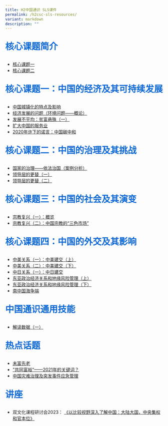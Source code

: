 ```yaml
---
title: H2中国通识 SLS课件
permalink: /h2csc-sls-resources/
variant: markdown
description: ""
---
```

<p style="color: #0C69D5; font-family: kai; font-size: 28px; font-weight: bold">核心课题简介</p>

*  [核心课题一](https://vle.learning.moe.edu.sg/moe-library/lesson/view/02971279-e1c6-4f6b-a507-762a449dd4cd/cover)
*  [核心课题二](https://vle.learning.moe.edu.sg/moe-library/lesson/view/8955f220-106c-40e2-9a47-747e746145c9/cover)

<p style="color: #0C69D5; font-family: kai; font-size: 28px; font-weight: bold">核心课题一：中国的经济及其可持续发展</p>

* [中国城镇化的特点及影响](https://vle.learning.moe.edu.sg/moe-library/lesson/view/168d25bc-c35f-4004-a2d5-31bc335a9330/cover)
* [经济发展的问题（环境问题——概论）](https://vle.learning.moe.edu.sg/moe-library/lesson/view/f022eee5-f56e-4dd5-87a8-f9ef8df54d7a/cover)
* [发展不平均：贫富悬殊（一）](https://vle.learning.moe.edu.sg/moe-library/lesson/view/10061041-2c81-4afc-a28d-e90c5e0c8632/cover)
* [扩大中国的服务业](https://vle.learning.moe.edu.sg/moe-library/lesson/view/c254a479-2667-4f19-b5fe-581df9db079a/cover)
* [2020年许下的诺言：中国碳中和](https://vle.learning.moe.edu.sg/moe-library/lesson/view/6243e67f-8fc5-434c-bc9f-29fe1f014875/cover)

<p style="color: #0C69D5; font-family: kai; font-size: 28px; font-weight: bold">核心课题二：中国的治理及其挑战</p>

* [国家的治理——依法治国（案例分析）](https://vle.learning.moe.edu.sg/moe-library/lesson/view/76e985b3-bf3f-4883-8ef2-b6c617b604a9/cover)
* [领导层的更替（一）](https://vle.learning.moe.edu.sg/moe-library/lesson/view/1b7bb7c5-fdf8-4e05-9f2d-a408b9e00a8b/cover)
* [领导层的更替（二）](https://vle.learning.moe.edu.sg/moe-library/lesson/view/25f7d425-b2fe-438f-8742-9754d19d3e65/cover)

<p style="color: #0C69D5; font-family: kai; font-size: 28px; font-weight: bold">核心课题三：中国的社会及其演变</p>


* [宗教复兴（一）：概览](https://vle.learning.moe.edu.sg/moe-library/lesson/view/9e47a9d1-9285-48ec-b28e-d6105de13676/cover)
* [宗教复兴（二）：中国宗教的“三色市场”](https://vle.learning.moe.edu.sg/moe-library/lesson/view/ddbffeae-7403-4cb9-9ccc-91a2da6d1d0a/cover)

<p style="color: #0C69D5; font-family: kai; font-size: 28px; font-weight: bold">核心课题四：中国的外交及其影响</p>

* [中美关系（一）：中美建交（上）](https://vle.learning.moe.edu.sg/moe-library/lesson/view/208af78c-e1cb-4d73-bf57-09c6d8033908/cover)
* [中美关系（二）：中美建交（下）](https://vle.learning.moe.edu.sg/moe-library/lesson/view/2351edd9-6963-4111-a30d-5ee31819193d/cover)
* [中日关系（一）：中日建交](https://vle.learning.moe.edu.sg/moe-library/lesson/view/f2398940-0861-4f27-ae32-032d67953f12/cover)
* [东亚政治经济关系和地缘风险管理（上）](https://vle.learning.moe.edu.sg/moe-library/lesson/view/695cc8e7-f7da-4f53-ae3a-92d2b0e1bd0f/cover)
* [东亚政治经济关系和地缘风险管理（下）](https://vle.learning.moe.edu.sg/moe-library/lesson/view/728344cc-8f1e-4c4b-89eb-e2ae59086b32/cover)
* [南中国海争端](https://vle.learning.moe.edu.sg/moe-library/lesson/view/57d34367-f89e-4525-9efb-5c1ffae1611d/cover)


<p style="color: #0C69D5; font-family: kai; font-size: 28px; font-weight: bold">中国通识通用技能</p>

* [解读数据（一）](https://vle.learning.moe.edu.sg/moe-library/lesson/view/3c6f4e1b-75a9-4245-8af0-713d0941f27c/cover)

<p style="color: #0C69D5; font-family: kai; font-size: 28px; font-weight: bold">热点话题</p>

* [未富先老](https://vle.learning.moe.edu.sg/moe-library/lesson/view/313ed99e-f28d-43bb-85f7-82dea62fbd5e/cover)
* [”共同富裕“——2021年的关键词？](https://vle.learning.moe.edu.sg/moe-library/lesson/view/6623ecac-d4d9-41c6-8639-2990314ab272/cover)
* [中国灾难治理及突发事件应急管理](https://vle.learning.moe.edu.sg/moe-library/lesson/view/ed31fc12-7152-4bac-916d-b5e3948ca4a7/cover)

<p style="color: #0C69D5; font-family: kai; font-size: 28px; font-weight: bold">讲座</p>

* 双文化课程研讨会2023： [《以比较视野深入了解中国：大陆大国，中央集权和官本位》](https://vle.learning.moe.edu.sg/moe-library/lesson/view/78327fe7-e1fc-4a15-858d-fc953e57a170/cover)